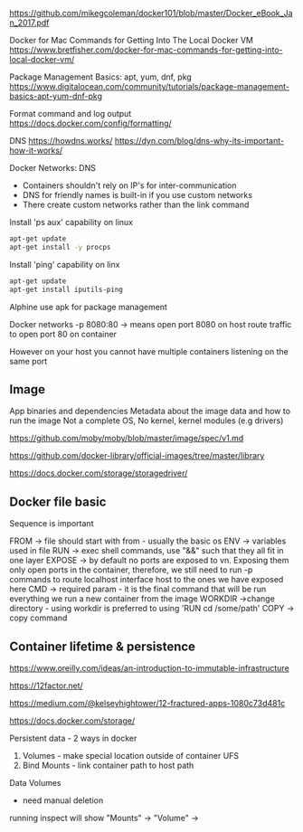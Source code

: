 https://github.com/mikegcoleman/docker101/blob/master/Docker_eBook_Jan_2017.pdf


Docker for Mac Commands for Getting Into The Local Docker VM
https://www.bretfisher.com/docker-for-mac-commands-for-getting-into-local-docker-vm/


Package Management Basics: apt, yum, dnf, pkg
https://www.digitalocean.com/community/tutorials/package-management-basics-apt-yum-dnf-pkg


Format command and log output
https://docs.docker.com/config/formatting/


DNS
https://howdns.works/
https://dyn.com/blog/dns-why-its-important-how-it-works/

Docker Networks: DNS
* Containers shouldn't rely on IP's for inter-communication
* DNS for friendly names is built-in if you use custom networks
* There create custom networks rather than the link command 


Install 'ps aux' capability on linux
``` bash
apt-get update
apt-get install -y procps
```

Install 'ping' capability on linx
``` bash
apt-get update
apt-get install iputils-ping
```

Alphine use apk for package management

Docker networks
-p 8080:80 -> means open port 8080 on host route traffic to open port 80 on container

However on your host you cannot have multiple containers listening on the same port

## **Image**  
App binaries and dependencies
Metadata about the image data and how to run the image
Not a complete OS, No kernel, kernel modules (e.g drivers)

https://github.com/moby/moby/blob/master/image/spec/v1.md

https://github.com/docker-library/official-images/tree/master/library

https://docs.docker.com/storage/storagedriver/


## **Docker file basic**
Sequence is important

FROM -> file should start with from - usually the basic os
ENV -> variables used in file
RUN -> exec shell commands, use "&&" such that they all fit in one layer
EXPOSE -> by default no ports are exposed to vn. Exposing them only open ports in the container, therefore, we still need to run -p commands to route localhost interface host to the ones we have exposed here
CMD -> required param - it is the final command that will be run everything we run a new container from the image 
WORKDIR ->change directory - using workdir is preferred to using 'RUN cd /some/path'
COPY -> copy command

## **Container lifetime & persistence**
https://www.oreilly.com/ideas/an-introduction-to-immutable-infrastructure

https://12factor.net/

https://medium.com/@kelseyhightower/12-fractured-apps-1080c73d481c

https://docs.docker.com/storage/

Persistent data - 2 ways in docker
1) Volumes - make special location outside of container UFS
2) Bind Mounts - link container path to host path

Data Volumes
* need manual deletion 

running inspect will show
"Mounts" -> 
"Volume" -> 


